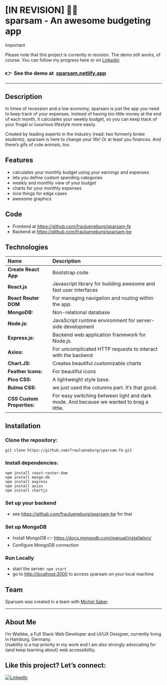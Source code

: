 # [IN REVISION] <span style="speak: none;">👷🐽</span><br />sparsam - An awesome budgeting app

> [!IMPORTANT]
> Please note that this project is currently in revision. The demo still works, of course. You can follow my progress here or on [Linkedin](https://linkedin.com/in/fraulueneburg)

### <span style="speak: none;">👉&nbsp;&nbsp;</span>See the demo at&nbsp;&nbsp;[sparsam.netlify.app](https://sparsam.netlify.app/)

---

## Description

In times of recession and a low economy, sparsam is just the app you need to keep track of your expenses. Instead of having too little money at the end of each month, it calculates your weekly budget, so you can keep track of your frugal or luxurious lifestyle more easily.

Created by leading experts in the industry (read: two formerly broke students), sparsam is here to change your life! Or at least you finances. And there’s gifs of cute animals, too.

## Features

- calculates your monthly budget using your earnings and expenses
- lets you define custom spending categories
- weekly and monthly view of your budget
- charts for your monthly expenses
- nice things for edge cases
- awesome graphics

## Code

- Frontend at https://github.com/fraulueneburg/sparsam-fe
- Backend at https://github.com/fraulueneburg/sparsam-be

## Technologies

| Name                       | Description                                                                             |
| :------------------------- | :-------------------------------------------------------------------------------------- |
| **Create React App**       | Bootstrap code                                                                          |
| **React.js**               | Javascript library for building awesome and fast user interfaces                        |
| **React Router DOM**       | For managing navigation and routing within the app.                                     |
| **MongoDB:**               | Non-relational database                                                                 |
| **Node.js:**               | JavaScript runtime environment for server-side development                              |
| **Express.js:**            | Backend web application framework for Node.js.                                          |
| **Axios:**                 | For uncomplicated HTTP requests to interact with the backend                            |
| **Chart.JS:**              | Creates beautiful customizable charts                                                   |
| **Feather Icons:**         | For beautiful icons                                                                     |
| **Pico CSS:**              | A lightweight style base.                                                               |
| **Bulma CSS:**             | we just used the columns part. It’s that good.                                          |
| **CSS Custom Properties:** | For easy switching between light and dark mode. And because we wanted to brag a little. |

## Installation

### Clone the repository:

```
git clone https://github.com/fraulueneburg/sparsam-fe.git
```

### Install dependencies:

```
npm install react-router-dom
npm install mongo-db
npm install express
npm install axios
npm install chartjs
```

### Set up your backend

- see https://github.com/fraulueneburg/sparsam-be for that

### Set up MongoDB

- Install MongoDB <span style="speak: none;">👉</span> https://docs.mongodb.com/manual/installation/
- Configure MongoDB connection

### Run Locally

- start the server: `npm start`
- go to [http://localhost:3000](http://localhost:3000) to access sparsam on your local machine

## Team

Sparsam was created in a team with [Michel Saber](https://github.com/michelsaber).

---

## About Me

I’m Wiebke, a Full Stack Web Developer and UI/UX Designer, currently living in Hamburg, Germany.  
Usability is a top priority in my work and I am also strongly advocating for (and keep learning about) web accessibility.

## Like this project? Let’s connect:

<a href="https://linkedin.com/in/fraulueneburg" target="_blank">
<img alt="LinkedIn" src="https://img.shields.io/badge/-linkedin-1572B6?&style=for-the-badge&logo=css3&logoColor=white" />
</a>
